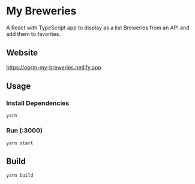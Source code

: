 # My Breweries

A React with TypeScript app to display as a list Breweries from an API and add them to favorites.

## Website

https://obrm-my-breweries.netlify.app

## Usage

### Install Dependencies

```
yarn
```

### Run (:3000)

```
yarn start
```

## Build

```
yarn build
```

